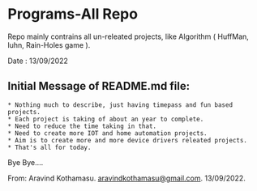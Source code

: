 

# Programs-All Repo 
  Repo mainly contrains all un-releated projects, like Algorithm ( HuffMan, luhn, Rain-Holes game ).


Date : 13/09/2022    

## Initial Message of README.md file:
    * Nothing much to describe, just having timepass and fun based projects.
    * Each project is taking of about an year to complete.
    * Need to reduce the time taking in that.
    * Need to create more IOT and home automation projects.
    * Aim is to create more and more device drivers releated projects.
    * That's all for today.
    




Bye Bye....

  From:
    Aravind Kothamasu.
    aravindkothamasu@gmail.com.
    13/09/2022.

